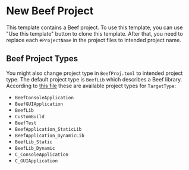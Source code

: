 # New Beef Project

This template contains a Beef project. To use this template, you can use "Use this template" button to clone this template.
After that, you need to replace each `#ProjectName` in the project files to intended project name.

## Beef Project Types

You might also change project type in `BeefProj.toml` to intended project type. The default project type is `BeefLib` which describes a Beef library.
According to [this file](https://github.com/beefytech/Beef/blob/7bc7ccbbc4c05acd054ee204e778b00cd2bb9fe2/IDE/src/Project.bf#L923) these are available project types for `TargetType`:

* `BeefConsoleApplication`
* `BeefGUIApplication`
* `BeefLib`
* `CustomBuild`
* `BeefTest`
* `BeefApplication_StaticLib`
* `BeefApplication_DynamicLib`
* `BeefLib_Static`
* `BeefLib_Dynamic`
* `C_ConsoleApplication`
* `C_GUIApplication`
